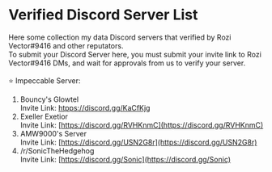 # Verified Discord Server List
Here some collection my data Discord servers that verified by Rozi Vector#9416 and other reputators.
<br />
To submit your Discord Server here, you must submit your invite link to Rozi Vector#9416 DMs, and wait for approvals from us to verify your server.
<br />
<br />
⭐ Impeccable Server:
1. Bouncy's Glowtel <br />
Invite Link: [htpps://discord.gg/KaCfKjg](https://discord.gg/KaCfKjg) <br />
2. Exeller Exetior <br />
Invite Link: [https://discord.gg/RVHKnmC](https://discord.gg/RVHKnmC) <br />
3. AMW9000's Server <br />
Invite Link: [https://discord.gg/USN2G8r](https://discord.gg/USN2G8r) <br />
4. /r/SonicTheHedgehog <br />
Invite Link: [https://discord.gg/Sonic](https://discord.gg/Sonic) <br />
<br >
<br />
